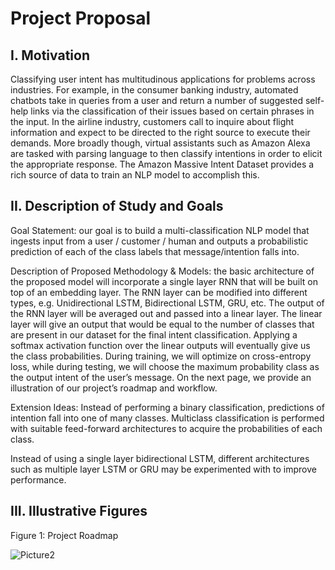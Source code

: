 # Project Proposal

## I. Motivation

Classifying user intent has multitudinous applications for problems across industries. For example, in the consumer banking industry, automated chatbots take in queries from a user and return a number of suggested self-help links via the classification of their issues based on certain phrases in the input. In the airline industry, customers call to inquire about flight information and expect to be directed to the right source to execute their demands. More broadly though, virtual assistants such as Amazon Alexa are tasked with parsing language to then classify intentions in order to elicit the appropriate response. The Amazon Massive Intent Dataset provides a rich source of data to train an NLP model to accomplish this.

## II. Description of Study and Goals

Goal Statement: our goal is to build a multi-classification NLP model that ingests input from a user / customer / human and outputs a probabilistic prediction of each of the class labels that message/intention falls into.

Description of Proposed Methodology & Models: the basic architecture of the proposed model will incorporate a single layer RNN that will be built on top of an embedding layer. The RNN layer can be modified into different types, e.g. Unidirectional LSTM, Bidirectional LSTM, GRU, etc. The output of the RNN layer will be averaged out and passed into a linear layer. The linear layer will give an output that would be equal to the number of classes that are present in our dataset for the final intent classification. Applying a softmax activation function over the linear outputs will eventually give us the class probabilities. During training, we will optimize on cross-entropy loss, while during testing, we will choose the maximum probability class as the output intent of the user’s message. On the next page, we provide an illustration of our project’s roadmap and workflow.

Extension Ideas:
Instead of performing a binary classification, predictions of intention fall into one of many classes. Multiclass classification is performed with suitable feed-forward architectures to acquire the probabilities of each class.

Instead of using a single layer bidirectional LSTM, different architectures such as multiple layer LSTM or GRU may be experimented with to improve performance.

## III. Illustrative Figures

Figure 1: Project Roadmap

![Picture2](https://github.com/muaaznoor/IntentClassificationLSTM/assets/97204777/0a40bfcb-346a-4b8d-8958-b002eb1e4142)
